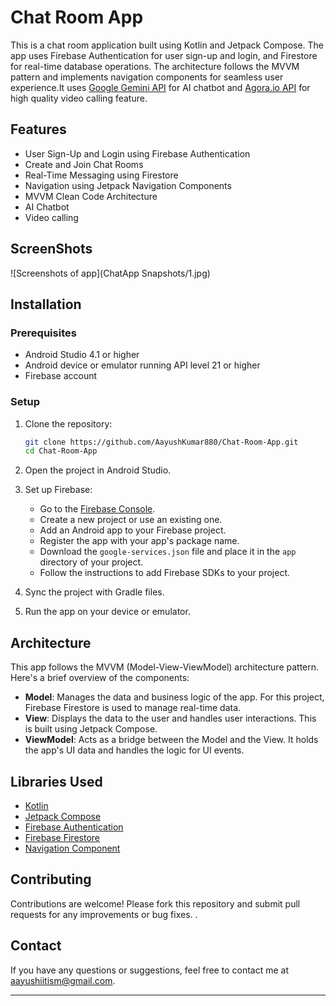 # Chat Room App

This is a chat room application built using Kotlin and Jetpack Compose. The app uses Firebase Authentication for user sign-up and login, and Firestore for real-time database operations. The architecture follows the MVVM pattern and implements navigation components for seamless user experience.It uses [Google Gemini API](https://ai.google.dev/gemini-api) for AI chatbot and [Agora.io API](https://www.agora.io/en/) for high quality video calling feature.

## Features

- User Sign-Up and Login using Firebase Authentication
- Create and Join Chat Rooms 
- Real-Time Messaging using Firestore
- Navigation using Jetpack Navigation Components
- MVVM Clean Code Architecture
- AI Chatbot
- Video calling

## ScreenShots

![Screenshots of app](ChatApp Snapshots/1.jpg)

## Installation

### Prerequisites

- Android Studio 4.1 or higher
- Android device or emulator running API level 21 or higher
- Firebase account

### Setup

1. Clone the repository:
    ```sh
    git clone https://github.com/AayushKumar880/Chat-Room-App.git
    cd Chat-Room-App
    ```

2. Open the project in Android Studio.

3. Set up Firebase:
    - Go to the [Firebase Console](https://console.firebase.google.com/).
    - Create a new project or use an existing one.
    - Add an Android app to your Firebase project.
    - Register the app with your app's package name.
    - Download the `google-services.json` file and place it in the `app` directory of your project.
    - Follow the instructions to add Firebase SDKs to your project.

4. Sync the project with Gradle files.

5. Run the app on your device or emulator.

## Architecture

This app follows the MVVM (Model-View-ViewModel) architecture pattern. Here's a brief overview of the components:

- **Model**: Manages the data and business logic of the app. For this project, Firebase Firestore is used to manage real-time data.
- **View**: Displays the data to the user and handles user interactions. This is built using Jetpack Compose.
- **ViewModel**: Acts as a bridge between the Model and the View. It holds the app's UI data and handles the logic for UI events.

## Libraries Used

- [Kotlin](https://kotlinlang.org/)
- [Jetpack Compose](https://developer.android.com/jetpack/compose)
- [Firebase Authentication](https://firebase.google.com/docs/auth)
- [Firebase Firestore](https://firebase.google.com/docs/firestore)
- [Navigation Component](https://developer.android.com/guide/navigation)

## Contributing

Contributions are welcome! Please fork this repository and submit pull requests for any improvements or bug fixes.
.

## Contact

If you have any questions or suggestions, feel free to contact me at aayushiitism@gmail.com.

---

